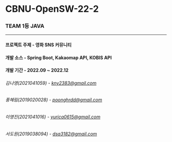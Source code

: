 # CBNU-OpenSW-22-2

### TEAM 1등 JAVA

-----------

#### 프로젝트 주제 - 영화 SNS 커뮤니티

#### 개발 소스 - Spring Boot, Kakaomap API, KOBIS API
#### 개발 기간 - 2022.09 ~ 2022.12


###### 김나영(2021041059) - kny2383@gmail.com
###### 풍혜림(2019020028) - poonghrdd@gmail.com
###### 이영진(2021041016) - yurica0615@gmail.com
###### 서도원(2019038094) - dsa3182@gmail.com
